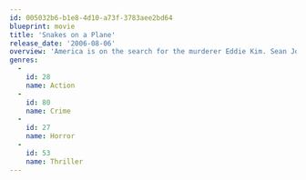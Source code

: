 ```yaml
---
id: 005032b6-b1e8-4d10-a73f-3783aee2bd64
blueprint: movie
title: 'Snakes on a Plane'
release_date: '2006-08-06'
overview: 'America is on the search for the murderer Eddie Kim. Sean Jones must fly to L.A. to testify in a hearing against Kim. Accompanied by FBI agent Neville Flynn, the flight receives some unexpected visitors.'
genres:
  -
    id: 28
    name: Action
  -
    id: 80
    name: Crime
  -
    id: 27
    name: Horror
  -
    id: 53
    name: Thriller
---
```

